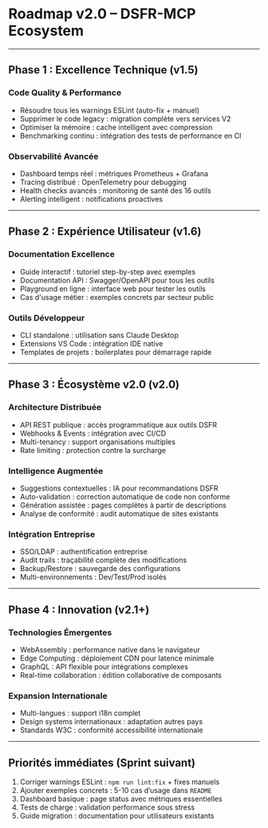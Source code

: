 # Roadmap v2.0 – DSFR-MCP Ecosystem

---

## Phase 1 : Excellence Technique (v1.5)

### Code Quality & Performance
- Résoudre tous les warnings ESLint (auto-fix + manuel)
- Supprimer le code legacy : migration complète vers services V2
- Optimiser la mémoire : cache intelligent avec compression
- Benchmarking continu : intégration des tests de performance en CI

### Observabilité Avancée
- Dashboard temps réel : métriques Prometheus + Grafana
- Tracing distribué : OpenTelemetry pour debugging
- Health checks avancés : monitoring de santé des 16 outils
- Alerting intelligent : notifications proactives

---

## Phase 2 : Expérience Utilisateur (v1.6)

### Documentation Excellence
- Guide interactif : tutoriel step-by-step avec exemples
- Documentation API : Swagger/OpenAPI pour tous les outils
- Playground en ligne : interface web pour tester les outils
- Cas d'usage métier : exemples concrets par secteur public

### Outils Développeur
- CLI standalone : utilisation sans Claude Desktop
- Extensions VS Code : intégration IDE native
- Templates de projets : boilerplates pour démarrage rapide

---

## Phase 3 : Écosystème v2.0 (v2.0)

### Architecture Distribuée
- API REST publique : accès programmatique aux outils DSFR
- Webhooks & Events : intégration avec CI/CD
- Multi-tenancy : support organisations multiples
- Rate limiting : protection contre la surcharge

### Intelligence Augmentée
- Suggestions contextuelles : IA pour recommandations DSFR
- Auto-validation : correction automatique de code non conforme
- Génération assistée : pages complètes à partir de descriptions
- Analyse de conformité : audit automatique de sites existants

### Intégration Entreprise
- SSO/LDAP : authentification entreprise
- Audit trails : traçabilité complète des modifications
- Backup/Restore : sauvegarde des configurations
- Multi-environnements : Dev/Test/Prod isolés

---

## Phase 4 : Innovation (v2.1+)

### Technologies Émergentes
- WebAssembly : performance native dans le navigateur
- Edge Computing : déploiement CDN pour latence minimale
- GraphQL : API flexible pour intégrations complexes
- Real-time collaboration : édition collaborative de composants

### Expansion Internationale
- Multi-langues : support i18n complet
- Design systems internationaux : adaptation autres pays
- Standards W3C : conformité accessibilité internationale

---

## **Priorités immédiates (Sprint suivant)**
1. Corriger warnings ESLint : `npm run lint:fix` + fixes manuels  
2. Ajouter exemples concrets : 5-10 cas d’usage dans `README`  
3. Dashboard basique : page status avec métriques essentielles  
4. Tests de charge : validation performance sous stress  
5. Guide migration : documentation pour utilisateurs existants
